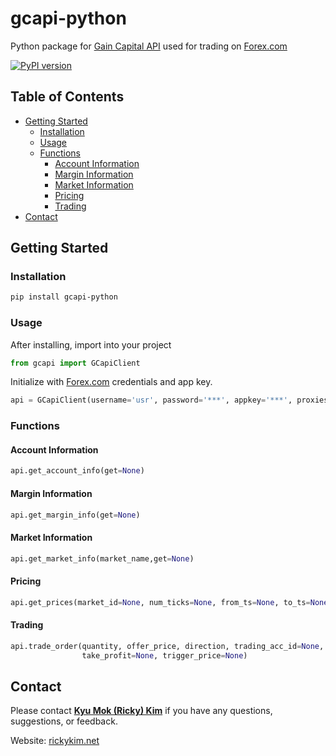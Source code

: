 # gcapi-python
Python package for [Gain Capital API](http://docs.labs.gaincapital.com/) used for trading on [Forex.com](https://www.forex.com/en-ca/)

[![PyPI version](https://badge.fury.io/py/gcapi-python.svg)](https://badge.fury.io/py/gcapi-python)

## Table of Contents
* [Getting Started](#Getting-Started)
    * [Installation](#Installation)
    * [Usage](#Usage)
    * [Functions](#Functions)
        * [Account Information](#Account-Information)
        * [Margin Information](#Margin-Information)
        * [Market Information](#Market-Information)
        * [Pricing](#Pricing)
        * [Trading](#Trading)
* [Contact](#Contact)

## Getting Started

### Installation

```bash
pip install gcapi-python
```

### Usage
After installing, import into your project

```python
from gcapi import GCapiClient
```

Initialize with [Forex.com](https://www.forex.com/en-ca/) credentials and app key.

```python
api = GCapiClient(username='usr', password='***', appkey='***', proxies=None)
```

### Functions

#### Account Information

```python
api.get_account_info(get=None)
```

#### Margin Information

```python
api.get_margin_info(get=None)
```

#### Market Information

```python
api.get_market_info(market_name,get=None)
```

#### Pricing

```python
api.get_prices(market_id=None, num_ticks=None, from_ts=None, to_ts=None)
```

#### Trading

```python
api.trade_order(quantity, offer_price, direction, trading_acc_id=None, market_id=None, market_name=None, stop_loss=None, 
                take_profit=None, trigger_price=None)
```

## Contact
Please contact [**Kyu Mok (Ricky) Kim**](mailto:rickykim93@hotmail.com) if you have any questions, suggestions, or feedback.

Website: [rickykim.net](https://rickykim.net/)
